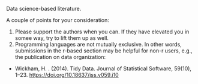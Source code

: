 Data science-based literature.

A couple of points for your consideration:
1. Please support the authors when you can. If they have elevated you in somee way, try to lift them up as well.
2. Programming languages are not mutually exclusive. In other words, submissions in the r-based section may be helpful for non-r users, e.g., the publication on data organization:
- Wickham, H. . (2014). Tidy Data. Journal of Statistical Software, 59(10), 1–23. https://doi.org/10.18637/jss.v059.i10
